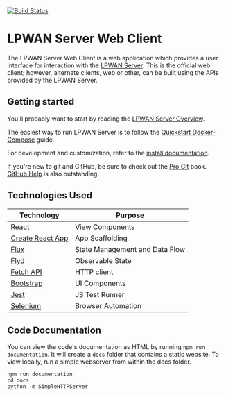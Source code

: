 [![Build Status](https://travis-ci.com/cablelabs/lpwanserver-web-client.svg?token=aSixtoiwSwxZFz2dunDo&branch=master)](https://travis-ci.com/cablelabs/lpwanserver-web-client)

# LPWAN Server Web Client

The LPWAN Server Web Client is a web application
which provides a user interface for interaction with the
[LPWAN Server](https://github.com/cablelabs/lpwanserver).
This is the official web client; however, alternate clients, web or other,
can be built using the APIs provided by the LPWAN Server.

## Getting started

You'll probably want to start by reading the
[LPWAN Server Overview](http://lpwanserver.com/overview/).

The easiest way to run LPWAN Server is to follow the
[Quickstart Docker-Compose](http://lpwanserver.com/guides/dockercompose/)
guide.

For development and customization, refer to the
[install documentation](https://lpwanserver.com/install/requirements/).

If you're new to git and GitHub, be sure to check out the [Pro
Git](https://git-scm.com/book/en/v2) book. [GitHub
Help](https://help.github.com/) is also outstanding.

## Technologies Used

| Technology | Purpose |
|---|---|
| [React][2] | View Components |
| [Create React App][3] | App Scaffolding |
| [Flux][4] | State Management and Data Flow |
| [Flyd][6] | Observable State |
| [Fetch API][5] | HTTP client |
| [Bootstrap][7] | UI Components |
| [Jest][8] | JS Test Runner |
| [Selenium][9] | Browser Automation |

[2]: https://reactjs.org/
[3]: https://github.com/facebook/create-react-app
[4]: https://facebook.github.io/flux/
[5]: https://developer.mozilla.org/en-US/docs/Web/API/Fetch_API/Using_Fetch
[6]: https://github.com/paldepind/flyd
[7]: https://react-bootstrap.github.io/
[8]: https://jestjs.io/
[9]: https://seleniumhq.github.io/selenium/docs/api/javascript/index.html


## Code Documentation

You can view the code's documentation as HTML by running `npm run documentation`.
It will create a `docs` folder that contains a static website.  To view locally,
run a simple webserver from within the docs folder.

```
npm run documentation
cd docs
python -m SimpleHTTPServer
```
